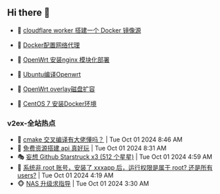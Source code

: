 ## Hi there 👋

<!--
**dkyg666/dkyg666** is a ✨ _special_ ✨ repository because its `README.md` (this file) appears on your GitHub profile.

Here are some ideas to get you started:

- 🔭 I’m currently working on ...
- 🌱 I’m currently learning ...
- 👯 I’m looking to collaborate on ...
- 🤔 I’m looking for help with ...
- 💬 Ask me about ...
- 📫 How to reach me: ...
- 😄 Pronouns: ...
- ⚡ Fun fact: ...
-->

<!-- BLOG-POST-LIST:START -->
- 🦩 [cloudflare worker 搭建一个 Docker 镜像源](http://blog.1996099.xyz/archives/cloudflare-worker-da-jian-yi-ge-docker-jing-xiang-zhan) 

- 🚦 [Docker配置网络代理](http://blog.1996099.xyz/archives/dockerpei-zhi-wang-luo-dai-li) 

- 🫶 [OpenWrt 安装nginx 模块化部署](http://blog.1996099.xyz/archives/openwrt-an-zhuang-nginx-mo-kuai-hua-bu-shu) 

- 🦄 [Ubuntu编译Openwrt](http://blog.1996099.xyz/archives/ubuntuzi-bian-yi-openwrt) 

- 🐻 [OpenWrt overlay磁盘扩容](http://blog.1996099.xyz/archives/openwrt-overlay) 

- 🤖 [CentOS 7 安装Docker环境](http://blog.1996099.xyz/archives/centos-docker) 
<!-- BLOG-POST-LIST:END -->

### v2ex-全站热点
<!-- v2ex:START -->
- 🥸 [cmake 交叉编译有大佬懂吗？](https://www.v2ex.com/t/1077285#reply1) | Tue Oct 01 2024 8:46 AM
- 🤗 [免费资源搭建 api 真好玩](https://www.v2ex.com/t/1077284#reply0) | Tue Oct 01 2024 8:31 AM
- 🎭 [妄想 Github Starstruck x3 &lpar;512 个星星&rpar;](https://www.v2ex.com/t/1077262#reply2) | Tue Oct 01 2024 4:59 AM
- 🥷 [系统非 root 账号，安装了 xxxapp 后，运行权限是属于 root? 还是所有 users?](https://www.v2ex.com/t/1077260#reply4) | Tue Oct 01 2024 4:19 AM
- 🐵 [NAS 升级求指导](https://www.v2ex.com/t/1077248#reply7) | Tue Oct 01 2024 3:30 AM<!-- v2ex:END -->


